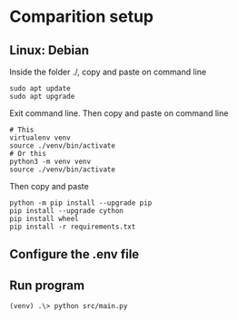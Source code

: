 # Comparition setup

## Linux: Debian

Inside the folder ./, copy and paste on command line

```shell
sudo apt update
sudo apt upgrade
```

Exit command line. Then copy and paste on command line

```shell
# This
virtualenv venv
source ./venv/bin/activate
# Or this
python3 -m venv venv
source ./venv/bin/activate
```

Then copy and paste

```shell
python -m pip install --upgrade pip
pip install --upgrade cython
pip install wheel
pip install -r requirements.txt
```
## Configure the .env file

<!-- TODO -->

## Run program

```shell
(venv) .\> python src/main.py
```

